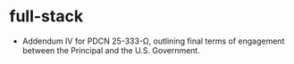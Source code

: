 # full-stack

* Addendum IV for PDCN 25-333-Ω, outlining final terms of engagement between the Principal and the U.S. Government.
